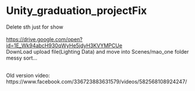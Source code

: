 # Unity_graduation_projectFix
Delete sth just for show 
<br>
<br>
https://drive.google.com/open?id=1E_Wk94abcH930qWyHe5jdyH3KVYMPCUe
<br>
DownLoad upload file(Lighting Data) and move into Scenes/mao_one folder
<br>
messy sort...

<br>
Old version video:
https://www.facebook.com/336723883631579/videos/582568108924247/
